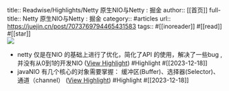 title:: Readwise/Highlights/Netty 原生NIO与Netty : 掘金
author:: [[首页]]
full-title:: Netty 原生NIO与Netty : 掘金
category:: #articles
url:: https://juejin.cn/post/7073769794465431583
tags:: #[[inoreader]] #[[read]] #[[star]]  
![](https://lf3-cdn-tos.bytescm.com/obj/static/xitu_juejin_web//static/favicons/apple-touch-icon.png)

- netty 仅是在NIO 的基础上进行了优化，简化了API 的使用，解决了一些bug ,并没有从0到1的开发NIO ([View Highlight](https://read.readwise.io/read/01hhxds99ngz88cdvraak3nbkx)) #Highlight #[[2023-12-18]]
- javaNIO 有几个核心的对象需要掌握： 缓冲区(Buffer)、选择器(Selector)、通道（channel） ([View Highlight](https://read.readwise.io/read/01hhxdsfwvcd87qapky0rteg6g)) #Highlight #[[2023-12-18]]